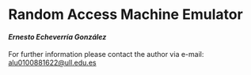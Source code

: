 # **Random Access Machine Emulator**
#### *Ernesto Echeverría González*

For further information please contact the author via e-mail: 
alu0100881622@ull.edu.es